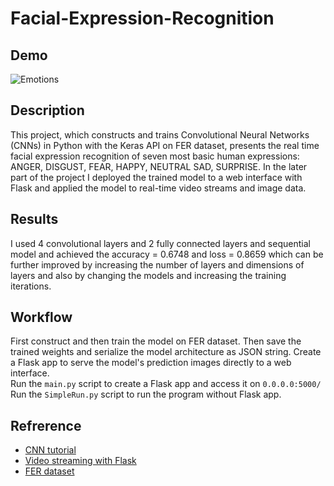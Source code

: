 # Facial-Expression-Recognition
## Demo
![Emotions](https://user-images.githubusercontent.com/45638058/79741542-10f5f200-831f-11ea-8059-8594d8a4b0dc.gif)   
## Description
This project, which constructs and trains Convolutional Neural Networks (CNNs) in Python with the Keras API on FER dataset,  presents the real time facial expression recognition of seven most basic human expressions: ANGER, DISGUST, FEAR, HAPPY, NEUTRAL SAD, SURPRISE.
In the later part of the project I deployed the trained model to a web interface with Flask and applied the model to real-time video streams and image data.   

## Results
I used 4 convolutional layers and 2 fully connected layers and sequential model and achieved the accuracy = 0.6748 and loss = 0.8659 which can be further improved by increasing the number of layers and dimensions of layers and also by changing the models and increasing the training iterations.       

## Workflow
First construct and then train the model on FER dataset. Then save the trained weights and serialize the model architecture as JSON string. Create a Flask app to serve the model's prediction images directly to a web interface.   
Run the `main.py` script to create a Flask app and access it on `0.0.0.0:5000/`     
Run the `SimpleRun.py` script to run the program without Flask app.    

## Refrerence
- [CNN tutorial](https://www.tensorflow.org/tutorials/images/cnn)   
- [Video streaming with Flask](https://blog.miguelgrinberg.com/post/video-streaming-with-flask)  
- [FER dataset](https://www.kaggle.com/c/challenges-in-representation-learning-facial-expression-recognition-challenge/data)
